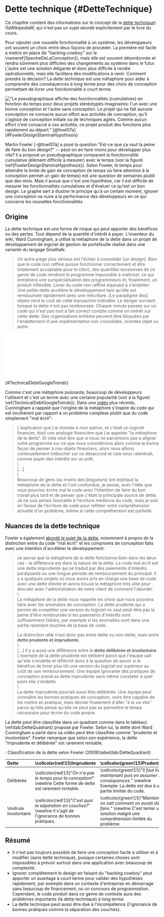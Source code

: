 # Dette technique {#DetteTechnique}

Ce chapitre contient des informations sur le concept de la [dette technique](https://fr.wikipedia.org/wiki/Dette_technique)\ \faWikipediaW, qui n'est pas un sujet abordé explicitement par le livre du cours.

Pour rajouter une nouvelle fonctionnalité à un système, les développeurs ont souvent un choix entre deux façons de procéder. La première est facile à mettre en place (le "hacking cowboy" sur le \nameref{SpectreDeLaConception}), mais elle est souvent désordonnée et rendra sûrement plus difficiles des changements au système dans le futur.
L'autre est une solution élégante et donc plus difficile à rendre opérationnelle, mais elle facilitera des modifications à venir.
Comment prendre la décision?
La *dette technique* est une métaphore pour aider à comprendre des conséquences à long terme pour des choix de conception permettant de livrer une fonctionnalité à court terme.

!["Le pseudographique affiche des fonctionnalités (cumulatives) en fonction du temps pour deux projets stéréotypés imaginaires: l'un avec une bonne conception et l'autre sans conception. Le projet qui ne fait aucune conception ne consacre aucun effort aux activités de conception, qu'il s'agisse de conception initiale ou de techniques agiles. Comme aucun effort n'est consacré à ces activités, ce projet produit des fonctions plus rapidement au départ." [@fowl07a]](images/FowlerPseuoGraphFunctionaltyTime.svg){#FowlerDesignStaminaHypothesis}

Martin Fowler [-@fowl07a] a posé la question "Est-ce que ça vaut la peine de faire du bon design?" -- peut-on en faire moins pour développer plus vite?
Il a proposé un pseudographique comparant la fonctionnalité cumulative (élément difficile à mesurer) avec le temps (voir la figure\ \ref{FowlerDesignStaminaHypothesis}).
Selon Fowler, le temps pour atteindre la limite de gain de conception (le temps où faire attention à la conception permet un gain de temps) est une question de semaines plutôt que des mois.
Mais il avoue que c'est une hypothèse, car il est difficile de mesurer les fonctionnalités cumulatives et d'évaluer ce qu'est un bon design.
Le graphe sert à illustrer le principe qu'à un certain moment, ignorer une conception va nuire à la performance des développeurs en ce qui concerne les nouvelles fonctionnalités.

## Origine

La dette technique est une forme de risque qui peut apporter des bénéfices ou des pertes. Tout dépend de la quantité d'intérêt à payer. L'inventeur du wiki, Ward Cunningham, a utilisé la métaphore de la dette dans un projet de développement de logiciel de gestion de portefeuille réalisé dans une variante du langage Smalltalk:

> Un autre piège plus sérieux est l'échec à consolider [un design].
> Bien que le code non raffiné puisse fonctionner correctement et être totalement acceptable pour le client, des quantités excessives de ce genre de code rendront le programme impossible à maîtriser, ce qui entraînera une surspécialisation des programmeurs et, finalement, un produit inflexible.
> Livrer du code non raffiné équivaut à s'endetter.
> Une petite dette accélère le développement tant qu'elle est remboursée rapidement avec une réécriture. 
> [Le paradigme des] objets rend le coût de cette transaction tolérable. 
> Le danger survient lorsque la dette n'est pas remboursée. 
> Chaque minute passée sur un code qui n'est pas tout à fait correct compte comme un intérêt sur cette dette. 
> Des organisations entières peuvent être bloquées par l'endettement d'une implémentation non consolidée, orientée objet ou autre.

![Tendances Google (trends.google.com) pour le terme "dette technique" (anglais *technical debt*)](images/TechnicalDebtGoogleTrends.pdf){#TechnicalDebtGoogleTrends}

Comme c'est une métaphore puissante, beaucoup de développeurs l'utilisent et c'est un terme avec une certaine popularité (voir à la figure\ \ref{TechnicalDebtGoogleTrends}). Dans une [vidéo](https://www.youtube.com/watch?v=pqeJFYwnkjE) plus récente, Cunningham a rappelé que l'origine de la métaphore s'inspire du code qui est incohérent par rapport à un problème complexe plutôt que du code simplement "mal écrit":

> L'explication que j'ai donnée à mon patron, et c'était un logiciel financier, était une analogie financière que j'ai appelée "la métaphore de la dette". Et cela veut dire que si nous ne parvenions pas à aligner notre programme sur ce que nous considérions alors comme la bonne façon de penser à nos objets financiers, alors nous allions continuellement trébucher sur ce désaccord et cela nous ralentirait, comme payer des intérêts sur un prêt.  
> \   
> [...]  
> \   
> Beaucoup de gens (au moins des blogueurs) ont expliqué la métaphore de la dette et l'ont confondue, je pense, avec l'idée que vous pourriez écrire mal le code avec l'intention de faire du bon travail plus tard et de penser que c'était la principale source de dette. Je ne suis jamais favorable à l'écriture médiocre du code, mais je suis en faveur de l'écriture de code pour refléter votre compréhension actuelle d'un problème, même si cette compréhension est partielle.

## Nuances de la dette technique

Fowler a également [abordé le sujet de la dette](https://martinfowler.com/bliki/TechnicalDebtQuadrant.html), notamment à propos de la distinction entre du code "mal écrit" et les compromis de conception faits avec une intention d'accélérer le développement:

> Je pense que la métaphore de la dette fonctionne bien dans les deux cas - la différence est dans la nature de la dette. Le code mal écrit est une dette imprudente qui se traduit par des paiements d'intérêts paralysants ou une longue période de remboursement du principal. Il y a quelques projets où nous avons pris en charge une base de code avec une dette élevée et avons trouvé la métaphore très utile pour discuter avec l'administration de notre client de comment l'aborder.  
> \   
> La métaphore de la dette nous rappelle les choix que nous pouvons faire avec les anomalies de conception. La dette prudente qui a permis de compléter une version du logiciel ne vaut peut-être pas la peine d'être remboursée si les paiements d'intérêts sont suffisamment faibles, par exemple si les anomalies sont dans une partie rarement touchée de la base de code.  

> La distinction utile n'est donc pas entre dette ou non-dette, mais entre **dette prudente et imprudente**.  
> \   
> [...] Il y a aussi une différence entre la **dette délibérée et involontaire**. L'exemple de la dette prudente est délibéré parce que l'équipe sait qu'elle s'endette et réfléchit donc à la question de savoir si le bénéfice de livrer plus tôt une version du logiciel est supérieur au coût de son remboursement. Une équipe ignorante des pratiques de conception prend sa dette imprudente sans même constater à quel point elle s'endette.  
> \   
> La dette imprudente pourrait aussi être délibérée. Une équipe peut connaître les bonnes pratiques de conception, voire être capable de les mettre en pratique, mais décide finalement d'aller "à la va-vite" parce qu'elle pense qu'elle ne peut pas se permettre le temps nécessaire pour écrire du code propre.

La dette peut être classifiée dans un quadrant comme dans le tableau\ \ref{tab:DetteQuadrant} proposé par Fowler. Selon lui, la dette dont Ward Cunningham a parlé dans sa vidéo peut être classifiée comme "prudente et involontaire". Fowler remarque que selon son expérience, la dette "imprudente et délibérée" est rarement rentable.

: Classification de la dette selon Fowler (2009)\label{tab:DetteQuadrant}

**Dette** | \cellcolor{red!15}**Imprudente** | \cellcolor{green!15}**Prudente**
:--|:----------|:----------
Délibérée | \cellcolor{red!15}"*On n'a pas le temps pour la conception!*" \newline Cette forme de dette est rarement rentable.  |  \cellcolor{green!15}"*Il faut livrer maintenant puis en assumer les conséquences.*" \newline Exemple: La dette est due à une partie limitée du code.
\midrule Involontaire | \cellcolor{red!15}"*C'est quoi la séparation en couches?*" \newline Il s'agit de l'ignorance de bonnes pratiques. | \cellcolor{green!15}"*Maintenant on sait comment on aurait dû le faire.*" \newline C'est tenter une solution malgré une compréhension limitée du problème.

## Résumé

- Il n'est pas toujours possible de faire une conception facile à utiliser et à modifier (sans dette technique), puisque certaines choses sont impossibles à prévoir surtout dans une application avec beaucoup de complexité.
- Ignorer complètement le design en faisant du "hacking cowboy" peut apporter un avantage à court terme pour valider des hypothèses rapidement, par exemple dans un contexte d'entreprise en démarrage sans beaucoup de financement, ou un concours de programmation.
Cependant, le code produit dans ce genre de contexte aura des problèmes importants (la dette technique) à long terme.
- La dette technique peut aussi être due à l'incompétence (l'ignorance de bonnes pratiques comme la séparation des couches).

